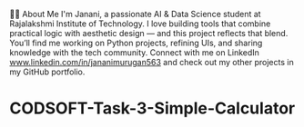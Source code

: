 🙋‍♀️ About Me I'm Janani, a passionate AI & Data Science student at Rajalakshmi Institute of Technology. I love building tools that combine practical logic with aesthetic design — and this project reflects that blend. You’ll find me working on Python projects, refining UIs, and sharing knowledge with the tech community. Connect with me on LinkedIn www.linkedin.com/in/jananimurugan563 and check out my other projects in my GitHub portfolio.

# CODSOFT-Task-3-Simple-Calculator
